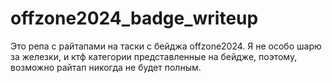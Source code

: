 # offzone2024_badge_writeup

Это репа с райтапами на таски с бейджа offzone2024.
Я не особо шарю за железки, и ктф категории представленные на бейдже, поэтому, возможно райтап никогда не будет полным.
